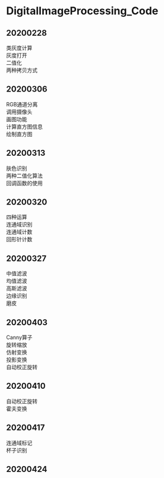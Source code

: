 # DigitalImageProcessing_Code
## 20200228
类灰度计算  
灰度打开  
二值化  
两种拷贝方式
## 20200306
RGB通道分离  
调用摄像头  
画图功能  
计算直方图信息  
绘制直方图
## 20200313
肤色识别  
两种二值化算法  
回调函数的使用
## 20200320 
四种运算  
连通域识别  
连通域计数  
回形针计数
## 20200327
中值滤波  
均值滤波  
高斯滤波  
边缘识别  
磨皮
## 20200403
Canny算子  
旋转缩放  
仿射变换  
投影变换  
自动校正旋转  
## 20200410
自动校正旋转  
霍夫变换  
## 20200417
连通域标记  
杯子识别  
## 20200424

